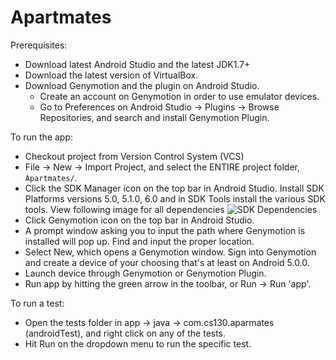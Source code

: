 # Apartmates

Prerequisites:
* Download latest Android Studio and the latest JDK1.7+
* Download the latest version of VirtualBox.
* Download Genymotion and the plugin on Android Studio.
  * Create an account on Genymotion in order to use emulator devices.
  * Go to Preferences on Android Studio -> Plugins -> Browse Repositories, and search and install Genymotion Plugin.

To run the app:
- Checkout project from Version Control System (VCS)
- File -> New -> Import Project, and select the ENTIRE project folder, `Apartmates/`.
- Click the SDK Manager icon on the top bar in Android Studio. Install SDK Platforms versions 5.0, 5.1.0, 6.0 and in SDK Tools install the various SDK tools. View following image for all dependencies
![SDK Dependencies](http://i.imgur.com/OXqhOz6.png)
- Click Genymotion icon on the top bar in Android Studio.
- A prompt window asking you to input the path where Genymotion is installed will pop up. Find and input the proper location.
- Select New, which opens a Genymotion window. Sign into Genymotion and create a device of your choosing that's at least on Android 5.0.0.
- Launch device through Genymotion or Genymotion Plugin.
- Run app by hitting the green arrow in the toolbar, or Run -> Run 'app'.

To run a test:
- Open the tests folder in app -> java -> com.cs130.aparmates (androidTest), and right click on any of the tests.
- Hit Run on the dropdown menu to run the specific test.
